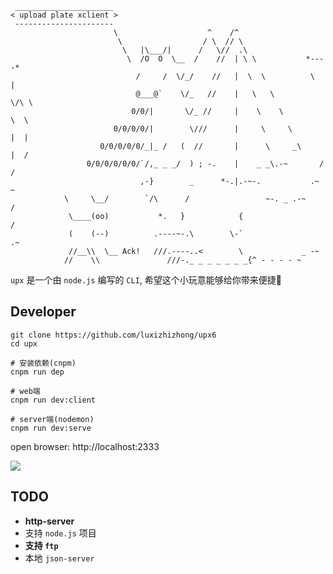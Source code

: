 ```console
 ______________________ 
< upload plate xclient >
 ---------------------- 
                       \                    ^    /^
                        \                  / \  // \
                         \   |\___/|      /   \//  .\
                          \  /O  O  \__  /    //  | \ \           *----*
                            /     /  \/_/    //   |  \  \          \   |
                            @___@`    \/_   //    |   \   \         \/\ \
                           0/0/|       \/_ //     |    \    \         \  \
                       0/0/0/0/|        \///      |     \     \       |  |
                    0/0/0/0/0/_|_ /   (  //       |      \     _\     |  /
                 0/0/0/0/0/0/`/,_ _ _/  ) ; -.    |    _ _\.-~       /   /
                             ,-}        _      *-.|.-~-.           .~    ~
            \     \__/        `/\      /                 ~-. _ .-~      /
             \____(oo)           *.   }            {                   /
             (    (--)          .----~-.\        \-`                 .~
             //__\\  \__ Ack!   ///.----..<        \             _ -~
            //    \\               ///-._ _ _ _ _ _ _{^ - - - - ~

```

`upx` 是一个由 `node.js` 编写的 `CLI`, 希望这个小玩意能够给你带来便捷🙂

## Developer

```
git clone https://github.com/luxizhizhong/upx6
cd upx

# 安装依赖(cnpm)
cnpm run dep

# web端
cnpm run dev:client

# server端(nodemon)
cnpm run dev:serve

```

open browser: http://localhost:2333

![](https://i.loli.net/2019/10/31/ZycE3g82timxWnV.png)

## TODO

- **http-server**
- 支持 `node.js` 项目
- **支持 `ftp`**
- 本地 `json-server`